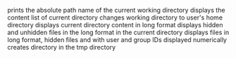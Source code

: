 prints the absolute path name of the current working directory
displays the content list of current directory
changes working directory to user's home directory
displays current directory content in long format
displays hidden and unhidden files in the long format in the current directory
displays files in long format, hidden files and with user and group IDs displayed numerically
creates directory in the tmp directory
